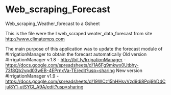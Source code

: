 # Web_scraping_Forecast
Web_scraping_Weather_forecast to a Gsheet

This is the file were the I web_scraped weater_data_forecast from site http://www.climatemps.com

The main purpose of this application was to update the forecast module of #IrrigationManager to obtain the forecast automatically
Old version #IrrigationManager v.1.8 - http://bit.ly/IrrigationManager - https://docs.google.com/spreadsheets/d/1A6Fg9mkwx0Utbhy-73f8Qb2ypd03wEB-4EPrnxVa-TE/edit?usp=sharing
New version #IrrigationManager v1.9 - https://docs.google.com/spreadsheets/d/19WCz15hHHsvVzd9di8Pqj9hD4Cjul8Y1-utSYGI_A9A/edit?usp=sharing
